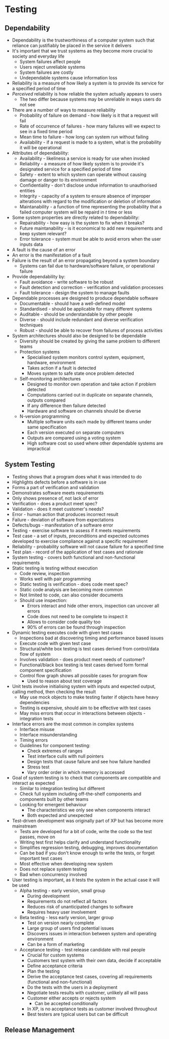 # Testing

## Dependability

- Dependability is the trustworthiness of a computer system such that reliance can justifiably be placed in the service it delivers
- It's important that we trust systems as they become more crucial to society and everyday life
  - System failures affect people
  - Users reject unreliable systems
  - System failures are costly
  - Undependable systems cause information loss
- Reliability is a measure of how likely a system is to provide its service for a specified period of time
- _Perceived_ reliability is how reliable the system actually appears to users
  - The two differ because systems may be unreliable in ways users do not see
- There are a number of ways to measure reliability
  - Probability of failure on demand - how likely is it that a request will fail
  - Rate of occurrence of failures - how many failures will we expect to see in a fixed time period
  - Mean time to failure - how long can system run without failing
  - Availability - if a request is made to a system, what is the probability it will be operational
- Attributes of dependability:
  - Availability - likeliness a service is ready for use when invoked
  - Reliability - a measure of how likely system is to provide it's designated service for a specified period of time
  - Safety - extent to which system can operate without causing damage or danger to its environment
  - Confidentiality - don't disclose undue information to unauthorised entities
  - Integrity - capacity of a system to ensure absence of improper alterations with regard to the modification or deletion of information
  - Maintanability - a function of time representing the probability that a failed computer system will be repaird in $t$ time or less
- Some system properties are directly related to dependability:
  - Repairability - how easy is the system to fix when it breaks?
  - Future maintanability - is it economical to add new requirements and keep system relevant?
  - Error tolerance - system must be able to avoid errors when the user inputs data
- A fault is the cause of an error
- An error is the manifestation of a fault
- Failure is the result of an error propagating beyond a system boundary
  - Systems can fail due to hardware/software failure, or operational failure
- Provide dependability by:
  - Fault avoidance - write software to be robust
  - Fault detection and correction - verification and validation processes
  - Fault tolerance - design the system to manage faults
- Dependable processes are designed to produce dependable software
  - Documentable - should have a well-defined model
  - Standardised - should be applicable for many different systems
  - Auditable - should be understandable by other people
  - Diverse - should include redundant and diverse verification techniques
  - Robust - should be able to recover from failures of process activities
- System architectures should also be designed to be dependable
  - Diversity should be created by giving the same problem to different teams
  - Protection systems
    - Specialised system monitors control system, equipment, hardware, environment
    - Takes action if a fault is detected
    - Moves system to safe state once problem detected
  - Self-monitoring architectures
    - Designed to monitor own operation and take action if problem detected
    - Computations carried out in duplicate on separate channels, outputs compared
    - If any difference then failure detected
    - Hardware and software on channels should be diverse
  - N-version programming
    - Multiple software units each made by different teams under same specification
    - Each version executed on separate computers
    - Outputs are compared using a voting system
    - High software cost so used where other dependable systems are impractical

## System Testing

- Testing shows that a program does what it was intended to do
- Highlights defects before a software is in use
- Forms a part of verification and validation
- Demonstrates software meets requirements
- Only shows presence of, not lack of error
- Verification - does a product meet spec?
- Validation - does it meet customer's needs?
- Error - human action that produces incorrect result
- Failure - deviation of software from expectations
- Defects/bugs - manifestation of a software error
- Testing - exercise software to assess if it meets requirements
- Test case - a set of inputs, preconditions and expected outcomes developed to exercise compliance against a specific requirement
- Reliability - probability software will not cause failure for a specified time
- Test plan - record of the application of test cases and rationale
- System testing - covers both functional and non-functional requirements
- Static testing is testing without execution
  - Code review, inspection
  - Works well with pair programming
  - Static testing is verification - does code meet spec?
  - Static code analysis are becoming more common
  - Not limited to code, can also consider documents
  - Should use inspection:
    - Errors interact and hide other errors, inspection can uncover all errors
    - Code does not need to be complete to inspect it
    - Allows to consider code quality too
    - 90% of errors can be found through inspection
- Dynamic testing executes code with given test cases
  - Inspections bad at discovering timing and performance based issues
  - Execute code with given test case
  - Structural/white box testing is test cases derived from control/data flow of system
  - Involves validation - does product meet needs of customer?
  - Functional/black box testing is test cases derived form formal component specification
  - Control flow graph shows all possible cases for program flow
    - Used to reason about test coverage
- Unit tests involve initialising system with inputs and expected output, calling method, then checking the result
  - May use mock objects to make testing faster if objects have heavy dependencies
  - Testing is expensive, should aim to be effective with test cases
  - May miss errors that occur in interactions between objects - integration tests
- Interface errors are the most common in complex systems
  - Interface misuse
  - Interface misunderstanding
  - Timing errors
  - Guidelines for component testing:
    - Check extremes of ranges
    - Test interface culls with null pointers
    - Design tests that cause failure and see how failure handled
    - Stress test
    - Vary order order in which memory is accessed
- Goal of system testing is to check that components are compatible and interact as expected
  - Similar to integration testing but different
  - Check full system including off-the-shelf components and components built by other teams
  - Looking for emergent behaviour
    - The characteristics we only see when components interact
    - Both expected and unexpected
- Test-driven development was originally part of XP but has become more mainstream
  - Tests are developed for a bit of code, write the code so the test passes, move on
  - Writing test first helps clarify and understand functionality
  - Simplifies regression testing, debugging, improves documentation
  - Can be bad if you don't know enough to write the tests, or forget important test cases
  - Most effective when developing new system
  - Does not replace system testing
  - Bad when concurrency involved
- User testing is important, as it tests the system in the actual case it will be used
  - Alpha testing - early version, small group
    - During development
    - Requirements do not reflect all factors
    - Reduces risk of unanticipated changes to software
    - Requires heavy user involvement
  - Beta testing - less early version, larger group
    - Test on version nearly complete
    - Large group of users find potential issues
    - Discovers issues in interaction between system and operating environment
    - Can be a form of marketing
  - Acceptance testing - test release candidate with real people
    - Crucial for custom systems
    - Customers test system with their own data, decide if acceptable
    - Define acceptance criteria
    - Plan the testing
    - Derive the acceptance test cases, covering all requirements (functional and non-functional)
    - Do the tests with the users in a deployment
    - Negotiate tests results with customer, unlikely all will pass
    - Customer either accepts or rejects system
      - Can be accepted conditionally
    - In XP, is no acceptance tests as customer involved throughout
    - Best testers are typical users but can be difficult

## Release Management

